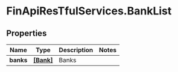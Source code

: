 # FinApiResTfulServices.BankList

## Properties
Name | Type | Description | Notes
------------ | ------------- | ------------- | -------------
**banks** | [**[Bank]**](Bank.md) | Banks | 


